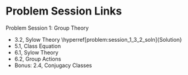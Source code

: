 # Problem Session Links

Problem Session 1: Group Theory

- 3.2, Sylow Theory
  \hyperref[problem:session_1_3_2_soln]{Solution} 
- 5.1, Class Equation
- 6.1, Sylow Theory
- 6.2, Group Actions
- Bonus: 2.4, Conjugacy Classes


